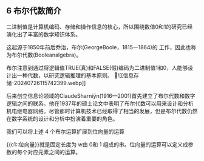 
## 6	布尔代数简介


二进制值是计算机编码、存储和操作信息的核心，所以围绕数值0和1的研究已经演化出了丰富的数学知识体系。

这起源于1850年前后乔治，布尔(GeorgeBoole，1815一1864)的
工作，因此也称为布尔代数(Booleanalgebra)。

布尔注意到通过将逻辑值TRUE(真)和FALSE(假)编码为二进制值1和0，人能够设计出一种代数，以研究逻辑推理的基本原则。

![[信息存储-20240726115742399.webp]]

后来创立信息论领域的ClaudeSharniÿn(1916—2001)首先建立了布尔代数和数字逻辑之间的联系。他在1937年的硕士论文中表明了布尔代数可以用来设计和分析机电继电器网络。尽管那时计算机技术已经取得了相当的发展，但是布尔代数仍然在数字系统的设计和分析中扮演着重要的角色。

我们可以将上述 4 个布尔运算扩展到位向量的运算 

{{c1::位向量}}就是固定长度为 $w$由 0和 1 组成的串。位向量的运算可以定义成参数的每个对应元素之间的运算。
<!--ID: 1722020080350-->
